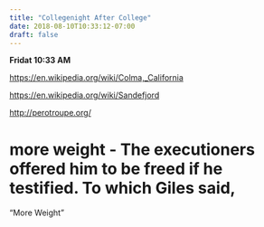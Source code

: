 ```yaml
---
title: "Collegenight After College"
date: 2018-08-10T10:33:12-07:00
draft: false
---
```


**Fridat 10:33 AM**

https://en.wikipedia.org/wiki/Colma,_California


  https://en.wikipedia.org/wiki/Sandefjord

  http://perotroupe.org/


  # more weight - The executioners offered him to be freed if he testified. To which Giles said,

“More Weight”
